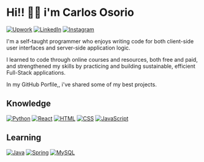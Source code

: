 # Hi!! 👋🏻 i'm Carlos Osorio

[![Upwork][Upwork-badge]][Upwork-url] 
[![LinkedIn][LinkedIn-badge]][LinkedIn-url]
[![Instagram][Instagram-badge]][Instagram-url]

I'm a self-taught programmer who enjoys writing code for both client-side user interfaces and server-side application logic.

I learned to code through online courses and resources, both free and paid, and strengthened my skills by practicing and building sustainable, efficient Full-Stack applications.

In my GitHub Porfile,, i've shared some of my best projects.

## Knowledge
[![Python][Python-badge]][Python-url]
[![React][React-badge]][React-url]
[![HTML][HTML-badge]][HTML-url]
[![CSS][CSS-badge]][CSS-url]
[![JavaScript][JavaScript-badge]][JavaScript-url]

## Learning
[![Java][Java-badge]][Java-url]
[![Spring][Spring-badge]][Spring-url]
[![MySQL][MySQL-badge]][MySQL-url]


[Upwork-badge]: https://img.shields.io/badge/Upwork-6fda44?style=for-the-badge&logo=upwork&logoColor=white
[Upwork-url]: https://www.upwork.com/freelancers/~01093075254cf375b0
[LinkedIn-badge]: https://img.shields.io/badge/LinkedIn-0A66C2?style=for-the-badge&logo=linkedin&logoColor=white
[LinkedIn-url]: https://www.linkedin.com/in/carlos-osorio-a6967b2a6/
[Instagram-badge]: https://img.shields.io/badge/Instagram-E4405F?style=for-the-badge&logo=instagram&logoColor=white
[Instagram-url]: https://www.instagram.com/xlceor/

[Python-badge]: https://img.shields.io/badge/Python-3776AB?style=for-the-badge&logo=python&logoColor=white
[Python-url]: https://www.python.org/
[React-badge]: https://img.shields.io/badge/React-20232A?style=for-the-badge&logo=react&logoColor=61DAFB
[React-url]: https://reactjs.org/
[HTML-badge]: https://img.shields.io/badge/HTML5-E34F26?style=for-the-badge&logo=html5&logoColor=white
[HTML-url]: https://developer.mozilla.org/en-US/docs/Web/HTML
[CSS-badge]: https://img.shields.io/badge/CSS3-1572B6?style=for-the-badge&logo=css3&logoColor=white
[CSS-url]: https://developer.mozilla.org/en-US/docs/Web/CSS
[JavaScript-badge]: https://img.shields.io/badge/JavaScript-F7DF1E?style=for-the-badge&logo=javascript&logoColor=black
[JavaScript-url]: https://developer.mozilla.org/en-US/docs/Web/JavaScript

[Java-badge]: https://img.shields.io/badge/Java-007396?style=for-the-badge&logo=java&logoColor=white
[Java-url]: https://www.oracle.com/java/
[Spring-badge]: https://img.shields.io/badge/Spring-6DB33F?style=for-the-badge&logo=spring&logoColor=white
[Spring-url]: https://spring.io/
[MySQL-badge]: https://img.shields.io/badge/MySQL-4479A1?style=for-the-badge&logo=mysql&logoColor=white
[MySQL-url]: https://www.mysql.com/
